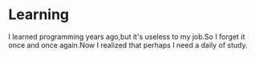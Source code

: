 # Learning
I learned programming years ago,but it's useless to my job.So I forget it once and once again.Now I realized that perhaps I need a daily of study.
